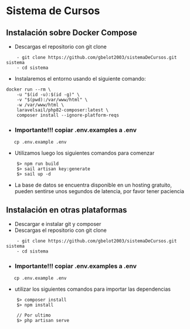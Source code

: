 # Sistema de Cursos

## Instalación sobre Docker Compose
- Descargas el repositorio con git clone
```
    - git clone https://github.com/gbelot2003/sistemaDeCursos.git sistema
    - cd sistema
```
- Instalaremos el entorno usando el siguiente comando:
```
docker run --rm \
    -u "$(id -u):$(id -g)" \
    -v "$(pwd):/var/www/html" \
    -w /var/www/html \
    laravelsail/php82-composer:latest \
    composer install --ignore-platform-reqs
```
- ### Importante!!! copiar .env.examples a .env
 ```
    cp .env.example .env
 ```
 - Utilizamos luego los siguientes comandos para comenzar
```
    $> npm run build
    $> sail artisan key:generate
    $> sail up -d
```
- La base de datos se encuentra disponible en un hosting gratuito, pueden sentirse unos segundos de latencia, por favor tener paciencia

## Instalación en otras plataformas

- Descargar e instalar git y composer
- Descargas el repositorio con git clone
```
    - git clone https://github.com/gbelot2003/sistemaDeCursos.git sistema
    - cd sistema
```
- ### Importante!!! copiar .env.examples a .env
 ```
    cp .env.example .env
 ```

- utilizar los siguientes comandos para importar las dependencias
```
    $> composer install
    $> npm install

    // Por ultimo
    $> php artisan serve
```



